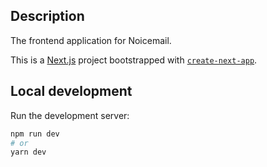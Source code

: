 ## Description
The frontend application for Noicemail.

This is a [Next.js](https://nextjs.org/) project bootstrapped with [`create-next-app`](https://github.com/vercel/next.js/tree/canary/packages/create-next-app).

## Local development

Run the development server:

```bash
npm run dev
# or
yarn dev
```

